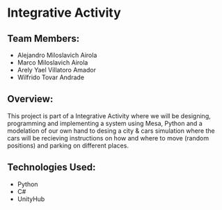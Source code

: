 # Integrative Activity

## Team Members:
- Alejandro Miloslavich Airola
- Marco Miloslavich Airola
- Arely Yael Villatoro Amador
- Wilfrido Tovar Andrade

## Overview:
This project is part of a Integrative Activity where we will be designing, programming and implementing a system using Mesa, Python and a modelation of our own hand to desing a city & cars simulation where the cars will be recieving instructions on how and where to move (random positions) and parking on different places.

## Technologies Used:
- Python
- C#
- UnityHub

